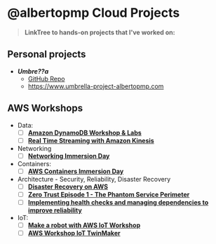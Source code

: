 # @albertopmp Cloud Projects 

> **LinkTree to hands-on projects that I've worked on:**


## Personal projects

- ***Umbre??a***
	- [GitHub Repo](https://github.com/albertopmp/UmbrellaProject)
	- https://www.umbrella-project-albertopmp.com
 
## AWS Workshops

- Data:
    - [ ]  [**Amazon DynamoDB Workshop & Labs**](https://amazon-dynamodb-labs.workshop.aws)
    - [ ]  [**Real Time Streaming with Amazon Kinesis**](https://catalog.us-east-1.prod.workshops.aws/workshops/2300137e-f2ac-4eb9-a4ac-3d25026b235f/en-US)
- Networking
    - [ ]  [**Networking Immersion Day**](https://catalog.workshops.aws/networking/en-US)
- Containers:
    - [ ]  **[AWS Containers Immersion Day](https://catalog.us-east-1.prod.workshops.aws/workshops/ed1a8610-c721-43be-b8e7-0f300f74684e/)**
- Architecture - Security, Reliability, Disaster Recovery
    - [ ]  [**Disaster Recovery on AWS**](https://disaster-recovery.workshop.aws/en/)
    - [ ]  [**Zero Trust Episode 1 - The Phantom Service Perimeter**](https://catalog.us-east-1.prod.workshops.aws/workshops/dc413216-deab-4371-9e4a-879a4f14233d/en-US)
    - [ ]  [**Implementing health checks and managing dependencies to improve reliability**](https://wellarchitectedlabs.com/reliability/300_labs/300_health_checks_and_dependencies/)
- IoT:
    - [ ]  [**Make a robot with AWS IoT Workshop**](https://catalog.us-east-1.prod.workshops.aws/workshops/446304b7-b946-4c40-b78f-08bf0025d8f6/en-US)
    - [ ]  [**AWS Workshop IoT TwinMaker**](https://www.notion.so/AWS-ToC-c9f6f11d4c32442dba5021f954bff1a3)
